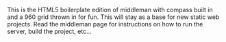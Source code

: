 This is the HTML5 boilerplate edition of middleman with compass built in and a 960 grid thrown in for fun. This will stay as a base for new static web projects. Read the middleman page for instructions on how to run the server, build the project, etc...